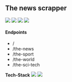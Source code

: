 ## The news scrapper 

![](https://img.shields.io/badge/depenency-recently-color=44b0fc)
![](https://img.shields.io/badge/cheerio-^1.0.0-color=44b0fc)
![](https://img.shields.io/badge/express-^4.17.1-color=44b0fc)
![](https://img.shields.io/badge/axios-^0.24.0-color=44b0fc)


#### Endpoints 
- /
- /the-news
- /the-sport
- /the-world
- /the-sci-tech

<b>Tech-Stack</b>
![](https://img.shields.io/badge/Lang-JavaScript-informational?style=flat&logo=JavaScript&logoColor=white&color=44b0fc)
![](https://img.shields.io/badge/Framework-Express.js-informational?style=flat&logo=JavaScript&logoColor=white&color=44b0fc)

